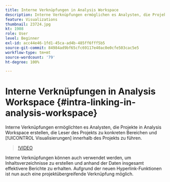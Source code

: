 ```yaml
---
title: Interne Verknüpfungen in Analysis Workspace
description: Interne Verknüpfungen ermöglichen es Analysten, die Projekte in Analysis Workspace erstellen, die Leser des Projekts zu konkreten Bereichen und Visualisierungen innerhalb des Projekts zu führen.
feature: Visualizations
thumbnail: 23724.jpg
kt: 1908
role: User
level: Beginner
exl-id: acc44e46-1fd1-45ca-ad4b-485ff6fff5b5
source-git-commit: 84984ad9bf65cfc69117e40ac0e0cfe503cac5e5
workflow-type: tm+mt
source-wordcount: '79'
ht-degree: 100%

---
```


# Interne Verknüpfungen in Analysis Workspace {#intra-linking-in-analysis-workspace}

Interne Verknüpfungen ermöglichten es Analysten, die Projekte in Analysis Workspace erstellen, die Leser des Projekts zu konkreten Bereichen und [!UICONTROL Visualisierungen] innerhalb des Projekts zu führen.

>[!VIDEO](https://video.tv.adobe.com/v/23724/?quality=12&learn=on)

Interne Verknüpfungen können auch verwendet werden, um Inhaltsverzeichnisse zu erstellen und anhand der Daten insgesamt effektivere Berichte zu erhalten. Aufgrund der neuen Hyperlink-Funktionen ist nun auch eine projektübergreifende Verknüpfung möglich.
